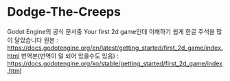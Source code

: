 # Dodge-The-Creeps
Godot Engine의 공식 문서중 Your first 2d game인데 이해하기 쉽게 한글 주석을 많이 달았습니다
원본 : https://docs.godotengine.org/en/latest/getting_started/first_2d_game/index.html
번역본(번역이 덜 되어 있을수도 있음) : https://docs.godotengine.org/ko/stable/getting_started/first_2d_game/index.html
